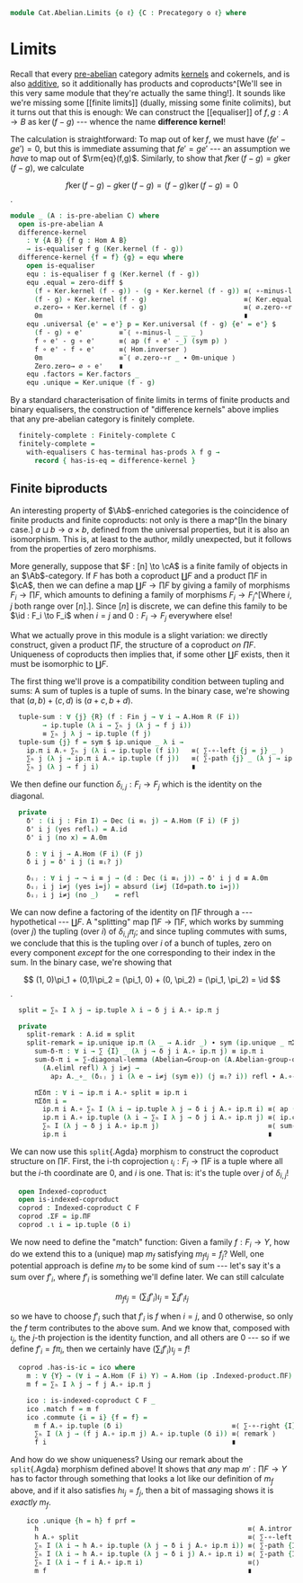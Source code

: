 <!--
```agda
open import Algebra.Group.NAry
open import Algebra.Group.Ab

open import Cat.Diagram.Coproduct.Indexed
open import Cat.Diagram.Product.Indexed
open import Cat.Diagram.Limit.Finite
open import Cat.Abelian.Base
open import Cat.Prelude hiding (_-_ ; _+_)

open import Data.Id.Base
open import Data.Dec
open import Data.Fin

import Cat.Abelian.NAry
```
-->

```agda
module Cat.Abelian.Limits {o ℓ} {C : Precategory o ℓ} where
```

# Limits

Recall that every [pre-abelian] category admits [kernels] and cokernels,
and is also [additive], so it additionally has products and
coproducts^[We'll see in this very same module that they're actually the
same thing!]. It sounds like we're missing some [[finite limits]] (dually,
missing some finite colimits), but it turns out that this is enough: We
can construct the [[equaliser]] of $f, g : A \to B$ as $\ker(f - g)$ ---
whence the name **difference kernel**!

[abelian]: Cat.Abelian.Base.html#pre-abelian-abelian-categories
[pre-abelian]: Cat.Abelian.Base.html#pre-abelian-abelian-categories
[kernels]: Cat.Diagram.Equaliser.Kernel.html
[additive]: Cat.Abelian.Base.html#additive-categories

The calculation is straightforward: To map out of $\ker f$, we must have
$(fe' - ge') = 0$, but this is immediate assuming that $fe' = ge'$ ---
an assumption we _have_ to map out of $\rm{eq}(f,g)$.  Similarly, to
show that $f\ker(f-g) = g\ker(f-g)$, we calculate

$$
f\ker(f-g) - g\ker(f-g) = (f-g)\ker(f-g) = 0
$$.

```agda
module _ (A : is-pre-abelian C) where
  open is-pre-abelian A
  difference-kernel
    : ∀ {A B} {f g : Hom A B}
    → is-equaliser f g (Ker.kernel (f - g))
  difference-kernel {f = f} {g} = equ where
    open is-equaliser
    equ : is-equaliser f g (Ker.kernel (f - g))
    equ .equal = zero-diff $
      (f ∘ Ker.kernel (f - g)) - (g ∘ Ker.kernel (f - g)) ≡⟨ ∘-minus-l f g (Ker.kernel (f - g)) ⟩
      (f - g) ∘ Ker.kernel (f - g)                        ≡⟨ Ker.equal (f - g) ⟩
      ∅.zero→ ∘ Ker.kernel (f - g)                        ≡⟨ ∅.zero-∘r _ ∙ 0m-unique ⟩
      0m                                                  ∎
    equ .universal {e' = e'} p = Ker.universal (f - g) {e' = e'} $
      (f - g) ∘ e'         ≡˘⟨ ∘-minus-l _ _ _ ⟩
      f ∘ e' - g ∘ e'      ≡⟨ ap (f ∘ e' -_) (sym p) ⟩
      f ∘ e' - f ∘ e'      ≡⟨ Hom.inverser ⟩
      0m                   ≡˘⟨ ∅.zero-∘r _ ∙ 0m-unique ⟩
      Zero.zero→ ∅ ∘ e'    ∎
    equ .factors = Ker.factors _
    equ .unique = Ker.unique (f - g)
```

By a standard characterisation of finite limits in terms of finite
products and binary equalisers, the construction of "difference kernels"
above implies that any pre-abelian category is finitely complete.

```agda
  finitely-complete : Finitely-complete C
  finitely-complete =
    with-equalisers C has-terminal has-prods λ f g →
      record { has-is-eq = difference-kernel }
```

## Finite biproducts

An interesting property of $\Ab$-enriched categories is the coincidence
of finite products and finite coproducts: not only is there a map^[In
the binary case.] $a \sqcup b \to a \times b$, defined from the
universal properties, but it is also an isomorphism.  This is, at least
to the author, mildly unexpected, but it follows from the properties of
zero morphisms.

More generally, suppose that $F : [n] \to \cA$ is a finite family of
objects in an $\Ab$-category. If $F$ has both a coproduct $\coprod F$
and a product $\prod F$ in $\cA$, then we can define a map $\coprod F
\to \prod F$ by giving a family of morphisms $F_i \to \prod F$, which
amounts to defining a family of morphisms $F_i \to F_j$^[Where $i, j$
both range over $[n]$.]. Since $[n]$ is discrete, we can define this
family to be $\id : F_i \to F_i$ when $i = j$ and $0 : F_i \to F_j$
everywhere else!

What we actually prove in this module is a slight variation: we directly
construct, given a product $\prod F$, the structure of a coproduct _on
$\prod F$_. Uniqueness of coproducts then implies that, if some other
$\coprod F$ exists, then it must be isomorphic to $\coprod F$.

<!--
```agda
module _ (A : Ab-category C) {I : Nat} (F : Fin I → C .Precategory.Ob)
         (ip : Indexed-product C F) where
  private
    module A = Ab-category A
    module ip = Indexed-product ip
  open Cat.Abelian.NAry A
```
-->

The first thing we'll prove is a compatibility condition between tupling
and sums: A sum of tuples is a tuple of sums. In the binary case, we're
showing that $(a, b) + (c, d)$ is $(a + c, b + d)$.

```agda
  tuple-sum : ∀ {j} {R} (f : Fin j → ∀ i → A.Hom R (F i))
        → ip.tuple (λ i → ∑ₕ j (λ j → f j i))
        ≡ ∑ₕ j λ j → ip.tuple (f j)
  tuple-sum {j} f = sym $ ip.unique _ λ i →
    ip.π i A.∘ ∑ₕ j (λ i → ip.tuple (f i))   ≡⟨ ∑-∘-left {j = j} _ ⟩
    ∑ₕ j (λ j → ip.π i A.∘ ip.tuple (f j))   ≡⟨ ∑-path {j} _ (λ j → ip.commute) ⟩
    ∑ₕ j (λ j → f j i)                       ∎
```

We then define our function $\delta_{i,j} : F_i \to F_j$ which is the
identity on the diagonal.

```agda
  private
    δ' : (i j : Fin I) → Dec (i ≡ᵢ j) → A.Hom (F i) (F j)
    δ' i j (yes reflᵢ) = A.id
    δ' i j (no x) = A.0m

    δ : ∀ i j → A.Hom (F i) (F j)
    δ i j = δ' i j (i ≡ᵢ? j)

    δᵢⱼ : ∀ i j → ¬ i ≡ j → (d : Dec (i ≡ᵢ j)) → δ' i j d ≡ A.0m
    δᵢⱼ i j i≠j (yes i=j) = absurd (i≠j (Id≃path.to i=j))
    δᵢⱼ i j i≠j (no _)    = refl
```

We can now define a factoring of the identity on $\prod F$ through a ---
hypothetical --- $\coprod F$. A "splitting" map $\prod F \to \prod F$,
which works by summing (over $j$) the tupling (over $i$) of
$\delta_{i,j}\pi_j$; and since tupling commutes with sums, we conclude
that this is the tupling over $i$ of a bunch of tuples, zero on every
component _except_ for the one corresponding to their index in the sum.
In the binary case, we're showing that

$$
(1, 0)\pi_1 + (0,1)\pi_2 = (\pi_1, 0) + (0, \pi_2) = (\pi_1, \pi_2) = \id
$$.

```agda
  split = ∑ₕ I λ j → ip.tuple λ i → δ j i A.∘ ip.π j

  private
    split-remark : A.id ≡ split
    split-remark = ip.unique ip.π (λ _ → A.idr _) ∙ sym (ip.unique _ πΣδπ) where
      sum-δ-π : ∀ i → ∑ {I} _ (λ j → δ j i A.∘ ip.π j) ≡ ip.π i
      sum-δ-π i = ∑-diagonal-lemma (Abelian→Group-on (A.Abelian-group-on-hom _ _)) {I} i _
        (A.eliml refl) λ j i≠j →
          ap₂ A._∘_ (δᵢⱼ j i (λ e → i≠j (sym e)) (j ≡ᵢ? i)) refl ∙ A.∘-zero-l

      πΣδπ : ∀ i → ip.π i A.∘ split ≡ ip.π i
      πΣδπ i =
        ip.π i A.∘ ∑ₕ I (λ i → ip.tuple λ j → δ i j A.∘ ip.π i) ≡⟨ ap (ip.π i A.∘_) (sym (tuple-sum {I} _)) ⟩
        ip.π i A.∘ ip.tuple (λ i → ∑ₕ I λ j → δ j i A.∘ ip.π j) ≡⟨ ip.commute ⟩
        ∑ₕ I (λ j → δ j i A.∘ ip.π j)                           ≡⟨ sum-δ-π i ⟩
        ip.π i                                                  ∎
```

We can now use this `split`{.Agda} morphism to construct the coproduct
structure on $\prod F$. First, the i-th coprojection $\iota_i : F_i \to
\prod F$ is a tuple where all but the $i$-th coordinate are $0$, and $i$
is one.  That is: it's the tuple over $j$ of $\delta_{i,j}$!

```agda
  open Indexed-coproduct
  open is-indexed-coproduct
  coprod : Indexed-coproduct C F
  coprod .ΣF = ip.ΠF
  coprod .ι i = ip.tuple (δ i)
```

We now need to define the "match" function: Given a family $f : F_i \to
Y$, how do we extend this to a (unique) map $m_f$ satisfying $m_f
\iota_j = f_j$? Well, one potential approach is define $m_f$ to be some
kind of sum --- let's say it's a sum over $f'_i$, where $f'_i$ is
something we'll define later. We can still calculate

$$
m_f \iota_j
= (\sum_i f'_i) \iota_{j}
= \sum_i f'_i \iota_j
$$

so we have to choose $f'_i$ such that $f'_i$ is $f$ when $i = j$, and
$0$ otherwise, so only the $f$ term contributes to the above sum. And we
know that, composed with $\iota_j$, the $j$-th projection is the
identity function, and all others are $0$ --- so if we define $f'_i =
f\pi_i$, then we certainly have $(\sum_i f'_i) \iota_j$ = $f$!

```agda
  coprod .has-is-ic = ico where
    m : ∀ {Y} → (∀ i → A.Hom (F i) Y) → A.Hom (ip .Indexed-product.ΠF) Y
    m f = ∑ₕ I λ j → f j A.∘ ip.π j

    ico : is-indexed-coproduct C F _
    ico .match f = m f
    ico .commute {i = i} {f = f} =
      m f A.∘ ip.tuple (δ i)                           ≡⟨ ∑-∘-right {I} _ ⟩
      ∑ₕ I (λ j → (f j A.∘ ip.π j) A.∘ ip.tuple (δ i)) ≡⟨ remark ⟩
      f i                                              ∎
```

<!--
```agda
      where
        remark = ∑-diagonal-lemma (Abelian→Group-on (A.Abelian-group-on-hom _ _)) {I} i
          (λ j → (f j A.∘ ip.π j) A.∘ ip.tuple (λ v → δ i v))
          (A.cancelr ip.commute)
          λ j i≠j → A.pullr (ip.commute ∙ δᵢⱼ i j i≠j (i ≡ᵢ? j))
                  ∙ A.∘-zero-r
```
-->

And how do we show uniqueness? Using our remark about the `split`{.Agda}
morphism defined above! It shows that _any_ map $m' : \prod F \to Y$ has
to factor through something that looks a lot like our definition of $m_f$
above, and if it also satisfies $h\iota_j = f_j$, then a bit of
massaging shows it is _exactly_ $m_f$.

```agda
    ico .unique {h = h} f prf =
      h                                                    ≡⟨ A.intror (sym split-remark) ⟩
      h A.∘ split                                          ≡⟨ ∑-∘-left {I} _ ⟩
      ∑ₕ I (λ i → h A.∘ ip.tuple (λ j → δ i j A.∘ ip.π i)) ≡⟨ ∑-path {I} _ (λ i → ap (h A.∘_) (sym (tuple∘ C F ip _))) ⟩
      ∑ₕ I (λ i → h A.∘ ip.tuple (λ j → δ i j) A.∘ ip.π i) ≡⟨ ∑-path {I} _ (λ i → A.pulll (prf i)) ⟩
      ∑ₕ I (λ i → f i A.∘ ip.π i)                          ≡⟨⟩
      m f                                                  ∎
```
